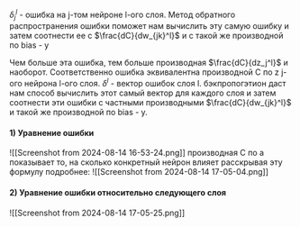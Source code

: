 $\delta_j^l$ - ошибка на j-том нейроне l-ого слоя. 
Метод обратного распространения ошибки поможет нам вычислить эту самую ошибку и затем соотнести ее с $\frac{dC}{dw_{jk}^l}$ и с такой же производной по bias - у

Чем больше эта ошибка, тем больше производная $\frac{dC}{dz_j^l}$ и наоборот. Соответственно ошибка эквивалентна производной C по z j-ого нейрона l-ого слоя.
$\delta^l$ -  вектор ошибок слоя l. бэкпропогэтион даст нам способ вычислить этот самый вектор для каждого слоя и затем соотнести эти ошибки с частными производными  $\frac{dC}{dw_{jk}^l}$ и такой же производной по bias - у.

#### 1) Уравнение ошибки


![[Screenshot from 2024-08-14 16-53-24.png]]
производная C по a показывает то, на сколько конкретный нейрон влияет
расскрывая эту формулу подробнее:
![[Screenshot from 2024-08-14 17-05-04.png]]
#### 2) Уравнение ошибки относительно следующего слоя
![[Screenshot from 2024-08-14 17-05-25.png]]
